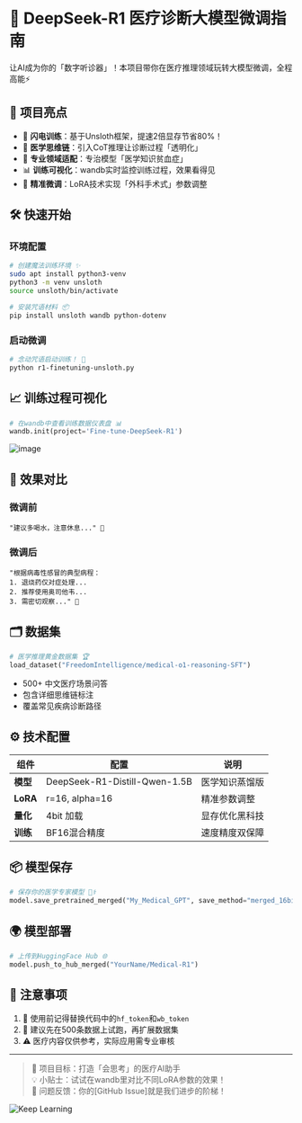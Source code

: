# 🏥 DeepSeek-R1 医疗诊断大模型微调指南

让AI成为你的「数字听诊器」！本项目带你在医疗推理领域玩转大模型微调，全程高能⚡

## 🌟 项目亮点

- 🚀 **闪电训练**：基于Unsloth框架，提速2倍显存节省80%！
- 🧠 **医学思维链**：引入CoT推理让诊断过程「透明化」
- 💊 **专业领域适配**：专治模型「医学知识贫血症」
- 📊 **训练可视化**：wandb实时监控训练过程，效果看得见
- 🎯 **精准微调**：LoRA技术实现「外科手术式」参数调整

## 🛠️ 快速开始

### 环境配置

```bash
# 创建魔法训练环境 ✨
sudo apt install python3-venv
python3 -m venv unsloth
source unsloth/bin/activate

# 安装咒语材料 📦
pip install unsloth wandb python-dotenv
```

### 启动微调

```bash
# 念动咒语启动训练！ 🔮
python r1-finetuning-unsloth.py
```

## 📈 训练过程可视化

```python
# 在wandb中查看训练数据仪表盘 📊
wandb.init(project='Fine-tune-DeepSeek-R1')
```
![image](https://github.com/user-attachments/assets/53133d3d-5b34-4e17-bb0b-03dbfd4a5d8e)

## 🧪 效果对比

### 微调前

```text
"建议多喝水，注意休息..." 🤒
```

### 微调后

```text
"根据病毒性感冒的典型病程：
1. 退烧药仅对症处理...
2. 推荐使用奥司他韦...
3. 需密切观察..." 💊
```

## 🗂️ 数据集

```python
# 医学推理黄金数据集 🏆
load_dataset("FreedomIntelligence/medical-o1-reasoning-SFT")
```

- 500+ 中文医疗场景问答
- 包含详细思维链标注
- 覆盖常见疾病诊断路径

## ⚙️ 技术配置

| 组件     | 配置                          | 说明           |
| -------- | ----------------------------- | -------------- |
| **模型** | DeepSeek-R1-Distill-Qwen-1.5B | 医学知识蒸馏版 |
| **LoRA** | r=16, alpha=16                | 精准参数调整   |
| **量化** | 4bit 加载                     | 显存优化黑科技 |
| **训练** | BF16混合精度                  | 速度精度双保障 |

## 📦 模型保存

```python
# 保存你的医学专家模型 👩⚕️
model.save_pretrained_merged("My_Medical_GPT", save_method="merged_16bit")
```

## 🌍 模型部署

```python
# 上传到HuggingFace Hub 🌐
model.push_to_hub_merged("YourName/Medical-R1")
```

## 📌 注意事项

1. 🔑 使用前记得替换代码中的`hf_token`和`wb_token`
2. 🧪 建议先在500条数据上试跑，再扩展数据集
3. ⚠️ 医疗内容仅供参考，实际应用需专业审核

---

> 🎯 项目目标：打造「会思考」的医疗AI助手  
> 💡 小贴士：试试在wandb里对比不同LoRA参数的效果！  
> 📧 问题反馈：你的[GitHub Issue]就是我们进步的阶梯！  

![Keep Learning](https://img.shields.io/badge/-%F0%9F%93%9A_Keep_Learning!-brightgreen)

